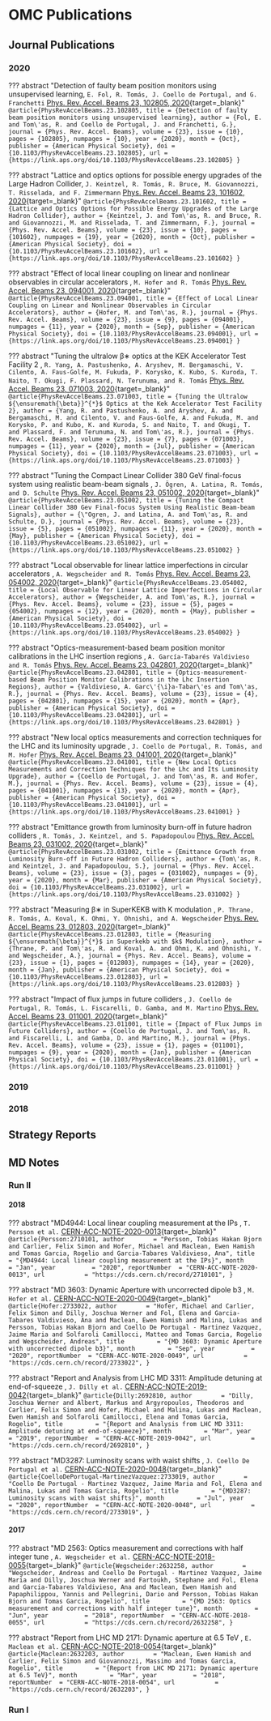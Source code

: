 
# OMC Publications

## Journal Publications

### 2020

??? abstract "Detection of faulty beam position monitors using unsupervised learning, `E. Fol, R. Tomás, J. Coello de Portugal, and G. Franchetti`  [Phys. Rev. Accel. Beams 23, 102805, 2020](https://journals.aps.org/prab/abstract/10.1103/PhysRevAccelBeams.23.102805){target=_blank}"
    ```
    @article{PhysRevAccelBeams.23.102805,
      title = {Detection of faulty beam position monitors using unsupervised learning},
      author = {Fol, E. and Tom\'as, R. and Coello de Portugal, J. and Franchetti, G.},
      journal = {Phys. Rev. Accel. Beams},
      volume = {23},
      issue = {10},
      pages = {102805},
      numpages = {10},
      year = {2020},
      month = {Oct},
      publisher = {American Physical Society},
      doi = {10.1103/PhysRevAccelBeams.23.102805},
      url = {https://link.aps.org/doi/10.1103/PhysRevAccelBeams.23.102805}
    }
    ```

??? abstract "Lattice and optics options for possible energy upgrades of the Large Hadron Collider, `J. Keintzel, R. Tomás, R. Bruce, M. Giovannozzi, T. Risselada, and F. Zimmermann`  [Phys. Rev. Accel. Beams 23, 101602, 2020](https://journals.aps.org/prab/abstract/10.1103/PhysRevAccelBeams.23.101602){target=_blank}"
    ```
    @article{PhysRevAccelBeams.23.101602,
      title = {Lattice and Optics Options for Possible Energy Upgrades of the Large Hadron Collider},
      author = {Keintzel, J. and Tom\'as, R. and Bruce, R. and Giovannozzi, M. and Risselada, T. and Zimmermann, F.},
      journal = {Phys. Rev. Accel. Beams},
      volume = {23},
      issue = {10},
      pages = {101602},
      numpages = {19},
      year = {2020},
      month = {Oct},
      publisher = {American Physical Society},
      doi = {10.1103/PhysRevAccelBeams.23.101602},
      url = {https://link.aps.org/doi/10.1103/PhysRevAccelBeams.23.101602}
    }
    ```

??? abstract "Effect of local linear coupling on linear and nonlinear observables in circular accelerators , `M. Hofer and R. Tomás`  [Phys. Rev. Accel. Beams 23, 094001, 2020](https://journals.aps.org/prab/abstract/10.1103/PhysRevAccelBeams.23.094001){target=_blank}"
    ```
    @article{PhysRevAccelBeams.23.094001,
      title = {Effect of Local Linear Coupling on Linear and Nonlinear Observables in Circular Accelerators},
      author = {Hofer, M. and Tom\'as, R.},
      journal = {Phys. Rev. Accel. Beams},
      volume = {23},
      issue = {9},
      pages = {094001},
      numpages = {11},
      year = {2020},
      month = {Sep},
      publisher = {American Physical Society},
      doi = {10.1103/PhysRevAccelBeams.23.094001},
      url = {https://link.aps.org/doi/10.1103/PhysRevAccelBeams.23.094001}
    }
    ```

??? abstract "Tuning the ultralow β∗ optics at the KEK Accelerator Test Facility 2 , `R. Yang, A. Pastushenko, A. Aryshev, M. Bergamaschi, V. Cilento, A. Faus-Golfe, M. Fukuda, P. Korysko, K. Kubo, S. Kuroda, T. Naito, T. Okugi, F. Plassard, N. Terunuma, and R. Tomás`  [Phys. Rev. Accel. Beams 23, 071003, 2020](https://journals.aps.org/prab/abstract/10.1103/PhysRevAccelBeams.23.071003){target=_blank}"
    ```
    @article{PhysRevAccelBeams.23.071003,
      title = {Tuning the Ultralow ${\ensuremath{\beta}}^{*}$ Optics at the Kek Accelerator Test Facility 2},
      author = {Yang, R. and Pastushenko, A. and Aryshev, A. and Bergamaschi, M. and Cilento, V. and Faus-Golfe, A. and Fukuda, M. and Korysko, P. and Kubo, K. and Kuroda, S. and Naito, T. and Okugi, T. and Plassard, F. and Terunuma, N. and Tom\'as, R.},
      journal = {Phys. Rev. Accel. Beams},
      volume = {23},
      issue = {7},
      pages = {071003},
      numpages = {11},
      year = {2020},
      month = {Jul},
      publisher = {American Physical Society},
      doi = {10.1103/PhysRevAccelBeams.23.071003},
      url = {https://link.aps.org/doi/10.1103/PhysRevAccelBeams.23.071003}
    }
    ```

??? abstract "Tuning the Compact Linear Collider 380 GeV final-focus system using realistic beam-beam signals , `J. Ögren, A. Latina, R. Tomás, and D. Schulte`  [Phys. Rev. Accel. Beams 23, 051002, 2020](https://journals.aps.org/prab/abstract/10.1103/PhysRevAccelBeams.23.051002){target=_blank}"
    ```
    @article{PhysRevAccelBeams.23.051002,
      title = {Tuning the Compact Linear Collider 380 Gev Final-focus System Using Realistic Beam-beam Signals},
      author = {\"Ogren, J. and Latina, A. and Tom\'as, R. and Schulte, D.},
      journal = {Phys. Rev. Accel. Beams},
      volume = {23},
      issue = {5},
      pages = {051002},
      numpages = {11},
      year = {2020},
      month = {May},
      publisher = {American Physical Society},
      doi = {10.1103/PhysRevAccelBeams.23.051002},
      url = {https://link.aps.org/doi/10.1103/PhysRevAccelBeams.23.051002}
    }
    ```

??? abstract "Local observable for linear lattice imperfections in circular accelerators , `A. Wegscheider and R. Tomás`  [Phys. Rev. Accel. Beams 23, 054002, 2020](https://journals.aps.org/prab/abstract/10.1103/PhysRevAccelBeams.23.054002){target=_blank}"
    ```
    @article{PhysRevAccelBeams.23.054002,
      title = {Local Observable for Linear Lattice Imperfections in Circular Accelerators},
      author = {Wegscheider, A. and Tom\'as, R.},
      journal = {Phys. Rev. Accel. Beams},
      volume = {23},
      issue = {5},
      pages = {054002},
      numpages = {12},
      year = {2020},
      month = {May},
      publisher = {American Physical Society},
      doi = {10.1103/PhysRevAccelBeams.23.054002},
      url = {https://link.aps.org/doi/10.1103/PhysRevAccelBeams.23.054002}
    }
    ```

??? abstract "Optics-measurement-based beam position monitor calibrations in the LHC insertion regions , `A. García-Tabarés Valdivieso and R. Tomás`  [Phys. Rev. Accel. Beams 23, 042801, 2020](https://journals.aps.org/prab/abstract/10.1103/PhysRevAccelBeams.23.042801){target=_blank}"
    ```
    @article{PhysRevAccelBeams.23.042801,
      title = {Optics-measurement-based Beam Position Monitor Calibrations in the Lhc Insertion Regions},
      author = {Valdivieso, A. Garc\'{\i}a-Tabar\'es and Tom\'as, R.},
      journal = {Phys. Rev. Accel. Beams},
      volume = {23},
      issue = {4},
      pages = {042801},
      numpages = {15},
      year = {2020},
      month = {Apr},
      publisher = {American Physical Society},
      doi = {10.1103/PhysRevAccelBeams.23.042801},
      url = {https://link.aps.org/doi/10.1103/PhysRevAccelBeams.23.042801}
    }
    ```

??? abstract "New local optics measurements and correction techniques for the LHC and its luminosity upgrade , `J. Coello de Portugal, R. Tomás, and M. Hofer`  [Phys. Rev. Accel. Beams 23, 041001, 2020](https://journals.aps.org/prab/abstract/10.1103/PhysRevAccelBeams.23.041001){target=_blank}"
    ```
    @article{PhysRevAccelBeams.23.041001,
      title = {New Local Optics Measurements and Correction Techniques for the Lhc and Its Luminosity Upgrade},
      author = {Coello de Portugal, J. and Tom\'as, R. and Hofer, M.},
      journal = {Phys. Rev. Accel. Beams},
      volume = {23},
      issue = {4},
      pages = {041001},
      numpages = {13},
      year = {2020},
      month = {Apr},
      publisher = {American Physical Society},
      doi = {10.1103/PhysRevAccelBeams.23.041001},
      url = {https://link.aps.org/doi/10.1103/PhysRevAccelBeams.23.041001}
    }
    ```

??? abstract "Emittance growth from luminosity burn-off in future hadron colliders , `R. Tomás, J. Keintzel, and S. Papadopoulou`  [Phys. Rev. Accel. Beams 23, 031002, 2020](https://journals.aps.org/prab/abstract/10.1103/PhysRevAccelBeams.23.031002){target=_blank}"
    ```
    @article{PhysRevAccelBeams.23.031002,
      title = {Emittance Growth from Luminosity Burn-off in Future Hadron Colliders},
      author = {Tom\'as, R. and Keintzel, J. and Papadopoulou, S.},
      journal = {Phys. Rev. Accel. Beams},
      volume = {23},
      issue = {3},
      pages = {031002},
      numpages = {9},
      year = {2020},
      month = {Mar},
      publisher = {American Physical Society},
      doi = {10.1103/PhysRevAccelBeams.23.031002},
      url = {https://link.aps.org/doi/10.1103/PhysRevAccelBeams.23.031002}
    }
    ```

??? abstract "Measuring β∗ in SuperKEKB with K modulation , `P. Thrane, R. Tomás, A. Koval, K. Ohmi, Y. Ohnishi, and A. Wegscheider`  [Phys. Rev. Accel. Beams 23, 012803, 2020](https://journals.aps.org/prab/abstract/10.1103/PhysRevAccelBeams.23.012803){target=_blank}"
    ```
    @article{PhysRevAccelBeams.23.012803,
      title = {Measuring ${\ensuremath{\beta}}^{*}$ in Superkekb with $k$ Modulation},
      author = {Thrane, P. and Tom\'as, R. and Koval, A. and Ohmi, K. and Ohnishi, Y. and Wegscheider, A.},
      journal = {Phys. Rev. Accel. Beams},
      volume = {23},
      issue = {1},
      pages = {012803},
      numpages = {14},
      year = {2020},
      month = {Jan},
      publisher = {American Physical Society},
      doi = {10.1103/PhysRevAccelBeams.23.012803},
      url = {https://link.aps.org/doi/10.1103/PhysRevAccelBeams.23.012803}
    }
    ```

??? abstract "Impact of flux jumps in future colliders , `J. Coello de Portugal, R. Tomás, L. Fiscarelli, D. Gamba, and M. Martino`  [Phys. Rev. Accel. Beams 23, 011001, 2020](https://journals.aps.org/prab/abstract/10.1103/PhysRevAccelBeams.23.011001){target=_blank}"
    ```
    @article{PhysRevAccelBeams.23.011001,
      title = {Impact of Flux Jumps in Future Colliders},
      author = {Coello de Portugal, J. and Tom\'as, R. and Fiscarelli, L. and Gamba, D. and Martino, M.},
      journal = {Phys. Rev. Accel. Beams},
      volume = {23},
      issue = {1},
      pages = {011001},
      numpages = {9},
      year = {2020},
      month = {Jan},
      publisher = {American Physical Society},
      doi = {10.1103/PhysRevAccelBeams.23.011001},
      url = {https://link.aps.org/doi/10.1103/PhysRevAccelBeams.23.011001}
    }
    ```

### 2019

### 2018

## Strategy Reports

## MD Notes

### Run II

#### 2018

??? abstract "MD4944: Local linear coupling measurement at the IPs , `T. Persson et al.`  [CERN-ACC-NOTE-2020-0013](https://cds.cern.ch/record/2710101){target=_blank}"
    ```
    @article{Persson:2710101,
          author        = "Persson, Tobias Hakan Bjorn and Carlier, Felix Simon and
                          Hofer, Michael and Maclean, Ewen Hamish and Tomas Garcia,
                          Rogelio and Garcia-Tabares Valdivieso, Ana",
          title         = "{MD4944: Local linear coupling measurement at the IPs}",
          month         = "Jan",
          year          = "2020",
          reportNumber  = "CERN-ACC-NOTE-2020-0013",
          url           = "https://cds.cern.ch/record/2710101",
    }
    ```

??? abstract "MD 3603: Dynamic Aperture with uncorrected dipole b3 , `M. Hofer et al.`  [CERN-ACC-NOTE-2020-0049](https://cds.cern.ch/record/2733022){target=_blank}"
    ```
    @article{Hofer:2733022,
          author        = "Hofer, Michael and Carlier, Felix Simon and Dilly, Joschua
                          Werner and Fol, Elena and Garcia-Tabares Valdivieso, Ana
                          and Maclean, Ewen Hamish and Malina, Lukas and Persson,
                          Tobias Hakan Bjorn and Coello De Portugal - Martinez
                          Vazquez, Jaime Maria and Solfaroli Camillocci, Matteo and
                          Tomas Garcia, Rogelio and Wegscheider, Andreas",
          title         = "{MD 3603: Dynamic Aperture with uncorrected dipole b3}",
          month         = "Sep",
          year          = "2020",
          reportNumber  = "CERN-ACC-NOTE-2020-0049",
          url           = "https://cds.cern.ch/record/2733022",
    }
    ```

??? abstract "Report and Analysis from LHC MD 3311: Amplitude detuning at end-of-squeeze , `J. Dilly et al.`  [CERN-ACC-NOTE-2019-0042](https://cds.cern.ch/record/2692810){target=_blank}"
    ```
    @article{Dilly:2692810,
          author        = "Dilly, Joschua Werner and Albert, Markus and Argyropoulos,
                          Theodoros and Carlier, Felix Simon and Hofer, Michael and
                          Malina, Lukas and Maclean, Ewen Hamish and Solfaroli
                          Camillocci, Elena and Tomas Garcia, Rogelio",
          title         = "{Report and Analysis from LHC MD 3311: Amplitude detuning
                          at end-of-squeeze}",
          month         = "Mar",
          year          = "2019",
          reportNumber  = "CERN-ACC-NOTE-2019-0042",
          url           = "https://cds.cern.ch/record/2692810",
    }
    ```

??? abstract "MD3287: Luminosity scans with waist shifts , `J. Coello De Portugal et al.`  [CERN-ACC-NOTE-2020-0048](https://cds.cern.ch/record/2733019){target=_blank}"
    ```
    @article{CoelloDePortugal-MartinezVazquez:2733019,
          author        = "Coello De Portugal - Martinez Vazquez, Jaime Maria and
                          Fol, Elena and Malina, Lukas and Tomas Garcia, Rogelio",
          title         = "{MD3287: Luminosity scans with waist shifts}",
          month         = "Jul",
          year          = "2020",
          reportNumber  = "CERN-ACC-NOTE-2020-0048",
          url           = "https://cds.cern.ch/record/2733019",
    }
    ```

#### 2017

??? abstract "MD 2563: Optics measurement and corrections with half integer tune , `A. Wegscheider et al.`  [	CERN-ACC-NOTE-2018-0055](https://cds.cern.ch/record/2632258){target=_blank}"
    ```
    @article{Wegscheider:2632258,
          author        = "Wegscheider, Andreas and Coello De Portugal - Martinez
                          Vazquez, Jaime Maria and Dilly, Joschua Werner and
                          Fartoukh, Stephane and Fol, Elena and Garcia-Tabares
                          Valdivieso, Ana and Maclean, Ewen Hamish and Papaphilippou,
                          Yannis and Pellegrini, Dario and Persson, Tobias Hakan
                          Bjorn and Tomas Garcia, Rogelio",
          title         = "{MD 2563: Optics measurement and corrections with half
                          integer tune}",
          month         = "Jun",
          year          = "2018",
          reportNumber  = "CERN-ACC-NOTE-2018-0055",
          url           = "https://cds.cern.ch/record/2632258",
    }
    ```

??? abstract "Report from LHC MD 2171: Dynamic aperture at 6.5 TeV , `E. Maclean et al.`  [CERN-ACC-NOTE-2018-0054](https://cds.cern.ch/record/2632203){target=_blank}"
    ```
    @article{Maclean:2632203,
          author        = "Maclean, Ewen Hamish and Carlier, Felix Simon and
                          Giovannozzi, Massimo and Tomas Garcia, Rogelio",
          title         = "{Report from LHC MD 2171: Dynamic aperture at 6.5 TeV}",
          month         = "Mar",
          year          = "2018",
          reportNumber  = "CERN-ACC-NOTE-2018-0054",
          url           = "https://cds.cern.ch/record/2632203",
    }
    ```

### Run I
